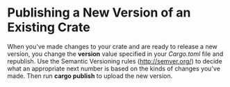 # Publishing a New Version of an Existing Crate

When you've made changes to your crate and are ready to release a new version, you change the
**version** value specified in your *Cargo.toml* file and republish. Use the Semantic Versioning rules
(http://semver.org/) to decide what an appropriate next number is based on the kinds of changes you've
made. Then run **cargo publish** to upload the new version.
